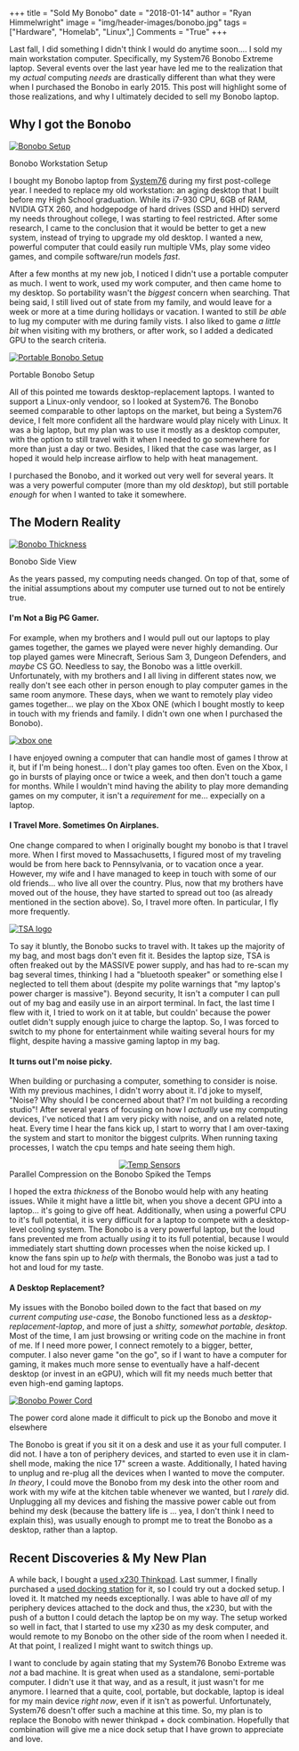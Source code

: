 +++
title  = "Sold My Bonobo"
date   = "2018-01-14"
author = "Ryan Himmelwright"
image  = "img/header-images/bonobo.jpg"
tags   = ["Hardware", "Homelab", "Linux",]
Comments = "True"
+++

Last fall, I did something I didn't think I would do anytime soon.... I sold my
main workstation computer. Specifically, my System76 Bonobo Extreme laptop.
Several events over the last year have led me to the realization that my
*actual* computing *needs* are drastically different than what they were when I
purchased the Bonobo in early 2015. This post will highlight some of those
realizations, and why I ultimately decided to sell my Bonobo laptop.

<!--more-->

## Why I got the Bonobo

<a href="../../img/posts/sold-bonobo/alakazam.jpg"><img alt="Bonobo Setup" src="../../img/posts/sold-bonobo/alakazam.jpg" style="max-width: 100%;"/></a>
<div class="caption">Bonobo Workstation Setup</div>


I bought my Bonobo laptop from [System76](https://www.system76.com) during my
first post-college year. I needed to replace my old workstation: an aging
desktop that I built before my High School graduation. While its i7-930 CPU,
6GB of RAM, NVIDIA GTX 260, and hodgepodge of hard drives (SSD and HHD) serverd
my needs throughout college, I was starting to feel restricted. After some
research, I came to the conclusion that it would be better to get a new system,
instead of trying to upgrade my old desktop. I wanted a new, powerful computer
that could easily run multiple VMs, play some video games, and compile
software/run models *fast*.

After a few months at my new job, I noticed I didn't use a portable computer
as much. I went to work, used my work computer, and then came home to my
desktop. So portability wasn't the *biggest* concern when searching. That being
said, I still lived out of state from my family, and would leave for a week or
more at a time during hollidays or vacation. I wanted to still *be able* to lug
my computer with me during family vists. I also liked to game *a little bit*
when visiting with my brothers, or after work, so I added a dedicated GPU to the search criteria.

<a href="../../img/posts/sold-bonobo/portable-setup.jpg"><img alt="Portable Bonobo Setup" src="../../img/posts/sold-bonobo/portable-setup.jpg" style="max-width: 100%;"/></a>
<div class="caption">Portable Bonobo Setup</div>

All of this pointed me towards desktop-replacement laptops. I wanted to support
a Linux-only vendoor, so I looked at System76. The Bonobo seemed comparable to
other laptops on the market, but being a System76 device, I felt more confident
all the hardware would play nicely with Linux. It was a big laptop, but my plan
was to use it mostly as a desktop computer, with the option to still travel with
it when I needed to go somewhere for more than just a day or two. Besides, I
liked that the case was larger, as I hoped it would help increase airflow
to help with heat management.

I purchased the Bonobo, and it worked out very well for several years. It was a
very powerful computer (more than my old *desktop*), but still portable *enough*
for when I wanted to take it somewhere.


## The Modern Reality

<a href="../../img/posts/sold-bonobo/side-view.jpg"><img alt="Bonobo Thickness" src="../../img/posts/sold-bonobo/side-view.jpg" style="max-width: 100%;"/></a>
<div class="caption">Bonobo Side View</div>

As the years passed, my computing needs changed. On top of that, some of the
initial assumptions about my computer use turned out to not be entirely true.

#### I'm Not a Big ~~PC~~ Gamer.


For example, when my brothers and I would pull out our laptops to play games
together, the games we played were never highly demanding. Our top played games
were Minecraft, Serious Sam 3, Dungeon Defenders, and *maybe* CS GO. Needless to
say, the Bonobo was a little overkill. Unfortunately, with my brothers and I all
living in different states now, we really don't see each other in person enough
to play computer games in the same room anymore. These days, when we want to
remotely play video games together... we play on the Xbox ONE (which I bought
mostly to keep in touch with my friends and family. I didn't own one when I
purchased the Bonobo).

<a href="../../img/posts/sold-bonobo/xboxone.png"><img alt="xbox one" src="../../img/posts/sold-bonobo/xboxone.png" style="max-width: 100%;"/></a>

I have enjoyed owning a computer that can handle most of games I throw at
it, but if I'm being honest... I don't play games too often. Even on the Xbox,
I go in bursts of playing once or twice a week, and then don't touch a game for
months. While I wouldn't mind having the ability to play more demanding games on
my computer, it isn't a *requirement* for me... expecially on a laptop.

#### I Travel More. Sometimes On Airplanes.

One change compared to when I originally bought my bonobo is that I travel more.
When I first moved to Massachusetts, I figured most of my traveling would be
from here back to Pennsylvania, or to vacation once a year. However, my
wife and I have managed to keep in touch with some of our old friends... who
live all over the country. Plus, now that my brothers have moved out of
the house, they have started to spread out too (as already mentioned in the
section above). So, I travel more often. In particular, I fly more
frequently.

<a href="../../img/posts/sold-bonobo/tsa.png"><img alt="TSA logo" src="../../img/posts/sold-bonobo/tsa.png" style="max-width: 80%;"/></a>

To say it bluntly, the Bonobo sucks to travel with. It takes up the majority of
my bag, and most bags don't even fit it. Besides the laptop size, TSA is often
freaked out by the MASSIVE power supply, and has had to re-scan my bag several
times, thinking I had a "bluetooth speaker" or something else I neglected to
tell them about (despite my polite warnings that "my laptop's power charger is
massive"). Beyond security, It isn't a computer I can pull out of my bag
and easily use in an airport terminal. In fact, the last time I flew with it, I
tried to work on it at table, but couldn' because the power
outlet didn't supply enough juice to charge the laptop. So, I was
forced to switch to my phone for entertainment while waiting several hours
for my flight, despite having a massive gaming laptop in my bag.

#### It turns out I'm noise picky.

When building or purchasing a computer, something to consider is noise. With my
previous machines, I didn't worry about it. I'd joke to myself, "Noise? Why
should I be concerned about that? I'm not building a recording studio"! After
several years of focusing on how I *actually* use my computing devices, I've
noticed that I am very picky with noise, and on a related note, heat. Every time
I hear the fans kick up, I start to worry that I am over-taxing the system and
start to monitor the biggest culprits. When running taxing processes, I watch
the cpu temps and hate seeing them high.

<center>
<a href="../../img/posts/sold-bonobo/temps.jpg"><img alt="Temp Sensors" src="../../img/posts/sold-bonobo/temps.jpg" style="max-width: 80%;"/></a>
</center>
<div class="caption">Parallel Compression on the Bonobo Spiked the Temps</div>

I hoped the extra *thickness* of the Bonobo would help with any heating issues.
While it might have a little bit, when you shove a decent GPU into a laptop...
it's going to give off heat. Additionally, when using a powerful CPU to it's
full potential, it is very difficult for a laptop to compete with a
desktop-level cooling system. The Bonobo is a very powerful laptop, but the loud
fans prevented me from actually *using* it to its full potential, because I
would immediately start shutting down processes when the noise kicked up. I know
the fans spin up to *help* with thermals, the Bonobo was just a tad to hot and
loud for my taste.


#### A Desktop Replacement?

My issues with the Bonobo boiled down to the fact that based on *my current
computing use-case*, the Bonobo functioned less as a
*desktop-replacement-laptop*, and more of just a *shitty, somewhat portable,
desktop*. Most of the time, I am just browsing or writing code on the machine in
front of me. If I need more power, I connect remotely to a bigger, better,
computer. I also never game "on the go", so if I want to have a computer for
gaming, it makes much more sense to eventually have a half-decent desktop (or
invest in an eGPU), which will fit my needs much better that even high-end
gaming laptops.

<a href="../../img/posts/sold-bonobo/power-cord.jpg"><img alt="Bonobo Power Cord" src="../../img/posts/sold-bonobo/power-cord.jpg" style="max-width: 100%;"/></a>
<div>The power cord alone made it difficult to pick up the Bonobo and move it elsewhere</div>

The Bonobo is great if you sit it on a desk and use it as your full computer. I
did not. I have a ton of periphery devices, and started to even use it in
clam-shell mode, making the nice 17" screen a waste. Additionally, I hated
having to unplug and re-plug all the devices when I wanted to move the computer.
*In theory*, I could move the Bonobo from my desk into the other room and work
with my wife at the kitchen table whenever we wanted, but I *rarely* did.
Unplugging all my devices and fishing the massive power cable out from behind my
desk (because the battery life is ... yea, I don't think I need to explain
this), was usually enough to prompt me to treat the Bonobo as a desktop, rather
than a laptop.

## Recent Discoveries & My New Plan

A while back, I bought a [used x230 Thinkpad](/post/my-new-used-x230/). Last
summer, I finally purchased a [used docking
station](https://www.ebay.com/itm/Lenovo-Thinkpad-Mini-Docking-Station-Series-3-USB-3-0-T410-L420-L520-X230-T530/272238176342?epid=562055390&hash=item3f62a8e856:g:PbIAAOSw2x1XMPHU:sc:USPSPriority!02703!US!-1)
for it, so I could try out a docked setup. I loved it. It matched my needs
exceptionally. I was able to have *all* of my periphery devices attached to the
dock and thus, the x230, but with the push of a button I could detach the laptop be
on my way. The setup worked so well in fact, that I started to use my x230 as my
desk computer, and would remote to my Bonobo on the other side of the room when
I needed it. At that point, I realized I might want to switch things up.

I want to conclude by again stating that my System76 Bonobo Extreme was *not* a
bad machine. It is great when used as a standalone, semi-portable computer. I
didn't use it that way, and as a result, it just wasn't for me anymore. I
learned that a quite, cool, portable, but dockable, laptop is ideal for my main
device *right now*, even if it isn't as powerful. Unfortunately, System76
doesn't offer such a machine at this time. So, my plan is to replace the Bonobo
with newer thinkpad + dock combination. Hopefully that combination will give me
a nice dock setup that I have grown to appreciate and love.
